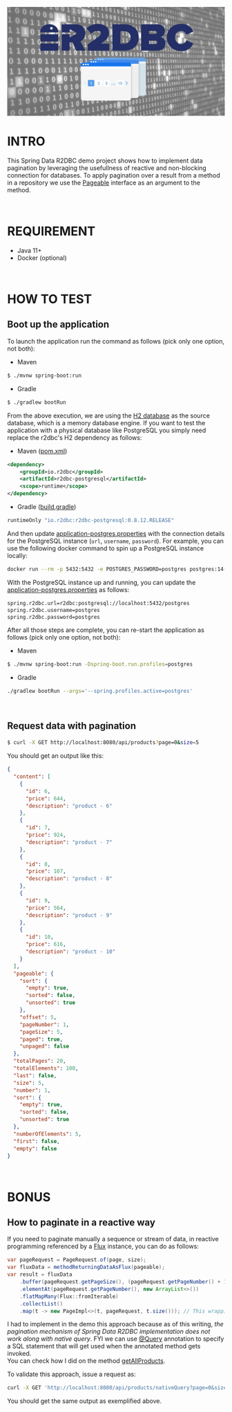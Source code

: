 ![banner](./assets/banner.jpg)
# INTRO
This Spring Data R2DBC demo project shows how to implement data pagination by leveraging the usefullness of reactive and non-blocking connection for databases. To apply pagination over a result from a method in a repository we use the [Pageable](https://docs.spring.io/spring-data/commons/docs/current/api/org/springframework/data/domain/Pageable.html) interface as an argument to the method.

<br>

# REQUIREMENT
- Java 11+
- Docker (optional)

<br>

# HOW TO TEST
## Boot up the application
To launch the application run the command as follows (pick only one option, not both):
- Maven
```bash
$ ./mvnw spring-boot:run
```
- Gradle
```bash
$ ./gradlew bootRun
```

From the above execution, we are using the [H2 database](https://www.h2database.com/html/main.html) as the source database, which is a memory database engine. If you want to test the application with a physical database like PostgreSQL you simply need replace the r2dbc's H2 dependency as follows:
- Maven ([pom.xml](./pom.xml))
```xml
<dependency>
    <groupId>io.r2dbc</groupId>
    <artifactId>r2dbc-postgresql</artifactId>
    <scope>runtime</scope>
</dependency>
```
- Gradle ([build.gradle](./build.gradle))
```gradle
runtimeOnly "io.r2dbc:r2dbc-postgresql:0.8.12.RELEASE"
```

And then update [application-postgres.properties](./src/main/resources/application-postgres.properties) with the connection details for the PostgreSQL instance (`url`, `username`, `password`). For example, you can use the following docker command to spin up a PostgreSQL instance locally:
```bash
docker run --rm -p 5432:5432 -e POSTGRES_PASSWORD=postgres postgres:14-alpine -d postgres
```
With the PostgreSQL instance up and running, you can update the [application-postgres.properties](./src/main/resources/application-postgres.properties) as follows:
```properties
spring.r2dbc.url=r2dbc:postgresql://localhost:5432/postgres
spring.r2dbc.username=postgres
spring.r2dbc.password=postgres
```

After all those steps are complete, you can re-start the application as follows (pick only one option, not both):
- Maven
```bash
$ ./mvnw spring-boot:run -Dspring-boot.run.profiles=postgres
```
- Gradle
```bash
./gradlew bootRun --args='--spring.profiles.active=postgres'
```

<br>

## Request data with pagination
```bash
$ curl -X GET http://localhost:8080/api/products?page=0&size=5
```
You should get an output like this:
```json
{
  "content": [
    {
      "id": 6,
      "price": 644,
      "description": "product - 6"
    },
    {
      "id": 7,
      "price": 924,
      "description": "product - 7"
    },
    {
      "id": 8,
      "price": 107,
      "description": "product - 8"
    },
    {
      "id": 9,
      "price": 564,
      "description": "product - 9"
    },
    {
      "id": 10,
      "price": 616,
      "description": "product - 10"
    }
  ],
  "pageable": {
    "sort": {
      "empty": true,
      "sorted": false,
      "unsorted": true
    },
    "offset": 5,
    "pageNumber": 1,
    "pageSize": 5,
    "paged": true,
    "unpaged": false
  },
  "totalPages": 20,
  "totalElements": 100,
  "last": false,
  "size": 5,
  "number": 1,
  "sort": {
    "empty": true,
    "sorted": false,
    "unsorted": true
  },
  "numberOfElements": 5,
  "first": false,
  "empty": false
}
```

<br>


# BONUS
## How to paginate in a reactive way
If you need to paginate manually a sequence or stream of data, in reactive programming referenced by a [Flux](https://projectreactor.io/docs/core/release/api/reactor/core/publisher/Flux.html) instance, you can do as follows:
```java
var pageRequest = PageRequest.of(page, size);
var fluxData = methodReturningDataAsFlux(pageable);
var result = fluxData
    .buffer(pageRequest.getPageSize(), (pageRequest.getPageNumber() + 1))
    .elementAt(pageRequest.getPageNumber(), new ArrayList<>())
    .flatMapMany(Flux::fromIterable)
    .collectList()
    .map(t -> new PageImpl<>(t, pageRequest, t.size())); // This wrapping is optional
```
I had to implement in the demo this approach because as of this writing, _the pagination mechanism of Spring Data R2DBC implementation does not work along with native query_. FYI we can use [@Query](https://docs.spring.io/spring-data/r2dbc/docs/current/api/org/springframework/data/r2dbc/repository/Query.html) annotation to specify a SQL statement that will get used when the annotated method gets invoked. <br>
You can check how I did on the method [getAllProducts](./src/main/java/io/davidarchanjo/service/ProductService.java#L22). 

To validate this approach, issue a request as: 
```bash
curl -X GET 'http://localhost:8080/api/products/nativeQuery?page=0&size=5'
``` 
You should get the same output as exemplified above.